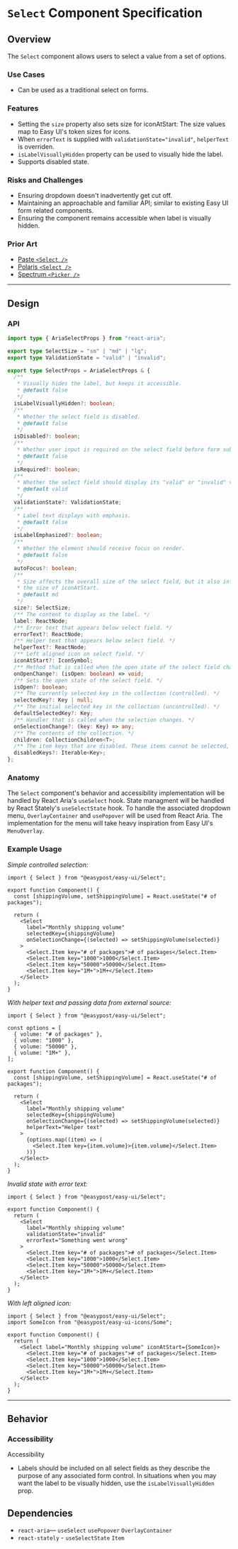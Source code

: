 # `Select` Component Specification

## Overview

The `Select` component allows users to select a value from a set of options.

### Use Cases

- Can be used as a traditional select on forms.

### Features

- Setting the `size` property also sets size for iconAtStart: The size values map to Easy UI's token sizes for icons.
- When `errorText` is supplied with `validationState="invalid"`, `helperText` is overriden.
- `isLabelVisuallyHidden` property can be used to visually hide the label.
- Supports disabled state.

### Risks and Challenges

- Ensuring dropdown doesn't inadvertently get cut off.
- Maintaining an approachable and familiar API; similar to existing Easy UI form related components.
- Ensuring the component remains accessible when label is visually hidden.

### Prior Art

- [Paste `<Select />`](https://paste.twilio.design/components/select)
- [Polaris `<Select />`](https://polaris.shopify.com/components/selection-and-input/select)
- [Spectrum `<Picker />`](https://react-spectrum.adobe.com/react-spectrum/Picker.html)

---

## Design

### API

```ts
import type { AriaSelectProps } from "react-aria";

export type SelectSize = "sm" | "md" | "lg";
export type ValidationState = "valid" | "invalid";

export type SelectProps = AriaSelectProps & {
  /**
   * Visually hides the label, but keeps it accessible.
   * @default false
   */
  isLabelVisuallyHidden?: boolean;
  /**
   * Whether the select field is disabled.
   * @default false
   */
  isDisabled?: boolean;
  /**
   * Whether user input is required on the select field before form submission.
   * @default false
   */
  isRequired?: boolean;
  /**
   * Whether the select field should display its "valid" or "invalid" visual styling.
   * @default valid
   */
  validationState?: ValidationState;
  /**
   * Label text displays with emphasis.
   * @default false
   */
  isLabelEmphasized?: boolean;
  /**
   * Whether the element should receive focus on render.
   * @default false
   */
  autoFocus?: boolean;
  /**
   * Size affects the overall size of the select field, but it also influences
   * the size of iconAtStart.
   * @default md
   */
  size?: SelectSize;
  /** The content to display as the label. */
  label: ReactNode;
  /** Error text that appears below select field. */
  errorText?: ReactNode;
  /** Helper text that appears below select field. */
  helperText?: ReactNode;
  /** Left aligned icon on select field. */
  iconAtStart?: IconSymbol;
  /** Method that is called when the open state of the select field changes. */
  onOpenChange?: (isOpen: boolean) => void;
  /** Sets the open state of the select field. */
  isOpen?: boolean;
  /** The currently selected key in the collection (controlled). */
  selectedKey?: Key | null;
  /** The initial selected key in the collection (uncontrolled). */
  defaultSelectedKey?: Key;
  /** Handler that is called when the selection changes. */
  onSelectionChange?: (key: Key) => any;
  /** The contents of the collection. */
  children: CollectionChildren<T>;
  /** The item keys that are disabled. These items cannot be selected, focused, or otherwise interacted with. */
  disabledKeys?: Iterable<Key>;
};
```

### Anatomy

The `Select` component's behavior and accessibility implementation will be handled by React Aria's `useSelect` hook. State managment will be handled by React Stately's `useSelectState` hook. To handle the associated dropdown menu, `OverlayContainer` and `usePopover` will be used from React Aria. The implementation for the menu will take heavy inspiration from Easy UI's `MenuOverlay`.

### Example Usage

_Simple controlled selection:_

```tsx
import { Select } from "@easypost/easy-ui/Select";

export function Component() {
  const [shippingVolume, setShippingVolume] = React.useState("# of packages");

  return (
    <Select
      label="Monthly shipping volume"
      selectedKey={shippingVolume}
      onSelectionChange={(selected) => setShippingVolume(selected)}
    >
      <Select.Item key="# of packages"># of packages</Select.Item>
      <Select.Item key="1000">1000</Select.Item>
      <Select.Item key="50000">50000</Select.Item>
      <Select.Item key="1M+">1M+</Select.Item>
    </Select>
  );
}
```

_With helper text and passing data from external source:_

```tsx
import { Select } from "@easypost/easy-ui/Select";

const options = [
  { volume: "# of packages" },
  { volume: "1000" },
  { volume: "50000" },
  { volume: "1M+" },
];

export function Component() {
  const [shippingVolume, setShippingVolume] = React.useState("# of packages");

  return (
    <Select
      label="Monthly shipping volume"
      selectedKey={shippingVolume}
      onSelectionChange={(selected) => setShippingVolume(selected)}
      helperText="Helper text"
    >
      {options.map((item) => (
        <Select.Item key={item.volume}>{item.volume}</Select.Item>
      ))}
    </Select>
  );
}
```

_Invalid state with error text:_

```tsx
import { Select } from "@easypost/easy-ui/Select";

export function Component() {
  return (
    <Select
      label="Monthly shipping volume"
      validationState="invalid"
      errorText="Something went wrong"
    >
      <Select.Item key="# of packages"># of packages</Select.Item>
      <Select.Item key="1000">1000</Select.Item>
      <Select.Item key="50000">50000</Select.Item>
      <Select.Item key="1M+">1M+</Select.Item>
    </Select>
  );
}
```

_With left aligned icon:_

```tsx
import { Select } from "@easypost/easy-ui/Select";
import SomeIcon from "@easypost/easy-ui-icons/Some";

export function Component() {
  return (
    <Select label="Monthly shipping volume" iconAtStart={SomeIcon}>
      <Select.Item key="# of packages"># of packages</Select.Item>
      <Select.Item key="1000">1000</Select.Item>
      <Select.Item key="50000">50000</Select.Item>
      <Select.Item key="1M+">1M+</Select.Item>
    </Select>
  );
}
```

---

## Behavior

### Accessibility

Accessibility

- Labels should be included on all select fields as they describe the purpose of any associated form control. In situations when you may want the label to be visually hidden, use the `isLabelVisuallyHidden` prop.

## Dependencies

- `react-aria`— `useSelect` `usePopover` `OverlayContainer`
- `react-stately` - `useSelectState` `Item`
